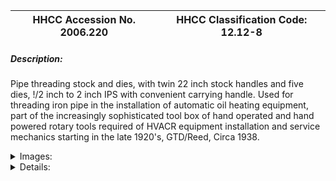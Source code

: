 | **HHCC Accession No. 2006.220** |**HHCC Classification Code:  12.12-8**|
| ----------- | ----------- |
##### Description:
Pipe threading stock and dies, with  twin 22 inch stock handles and five dies, !/2 inch to 2 inch IPS with convenient carrying handle. Used for threading iron pipe in the installation of automatic oil heating equipment,  part of the increasingly sophisticated tool box of hand operated and hand powered rotary tools required of HVACR equipment installation and service mechanics starting in the late 1920's,  GTD/Reed, Circa 1938.


<details>
	<summary>Images:</summary>
<div class="gallery gallery-wrapper--full" contenteditable="false" data-is-empty="false" data-translation="Add images" data-columns="6">
<figure class="gallery__item"><a href="#DOMAIN_NAME#gallery/12.12-8.jpg" data-size="1596x1181"><img src="#DOMAIN_NAME#gallery/12.12-8-thumbnail.jpg" alt=""></a></figure>
</div>
</details>


<details>
	<summary>Details:</summary>

##### Group:
12.12 Pressure Atomizing Oil Burner Equipment and Systems - Installation, Test and Repair

##### Make:
GTD, Reed, as noted

##### Manufacturer:
GTD, Green Field Mass., Reed Mfg Co. as noted

##### Model:
No 3

##### Serial No.:


##### Size:
53 inch long including stock handles x 5 inches x 4 inch, plus dies

##### Weight:
30 lbs.

##### Circa:
1938

##### Rating:
Exhibit, education, and research quality, illustrating the design and construction of pipe threading stock and dies employed by HVACR installation and repair mechanics in the early years of the industry in Canada

##### Patent Date/Number:
Pat. 1656596 [1928]
Pat 1655596 [1928]

##### Provenance:
From York County (York Region) Ontario, once a rich agricultural hinterlands, attracting early settlement in the last years of the 18th century. Located on the north slopes of the Oak Ridges Moraine, within 20 miles of Toronto, the County would also attract early ex-urban development, to be come a wealthy market place for the emerging household and consumer technologies of the early and mid 20th century. 

This artifact was discovered in the 1950's in the used stock of T. H. Oliver, Refrigeration and Electric Sales and Service, Aurora, Ontario, an early worker in the field of agricultural, industrial and consumer technology.

##### Type and Design:
Hand operated stock with removable 5 dies,  ' to 2 inches

##### Construction:
8 lb. GTD, Green Field, steel stock, in red, fitted for twin 1 inch pipe handles, 
' inch GTD, Green Field,  pipe die, No E 122, 14 NPT, R, with No 3, ' inch guide 
' inch pipe die, Reed Mfg Co. Erie P. A. , 14 NPT, 241, H., 3A, with No 3 ' inch guide   
1 ' inch pipe die, GTD, Green Field,  11 ' NPT, R, No H831, with No 3 1 ' inch guide 
1 ' inch pipe die, GTD, Green Field, Reed Mfg Co. Pat. 1656596 [1928], 11 ' NPT, R, No E 348, 3AP, with No 3, 1 ' inch guide
2 inch pipe die, Reed Mfg Co., Erie P.A., Pat 1655596 [1928],  No. 30, L, 744, No. 3AP ,with No 3, 2 inch guide

##### Material:


##### Special Features:


##### Accessories:


##### Capacities:


##### Performance Characteristics:


##### Operation:


##### Control and Regulation:


##### Targeted Market Segment:


##### Consumer Acceptance:


##### Merchandising:


##### Market Price:


##### Technological Significance:
This early 20th century, manual, pipe threading stock with dies tells many stories of its times and the changing techynology:
The evolution of a new genre of specialized hand  tools needed by HVACR installation and service people, starting in the early years of the 20th century
The miraculous advances in metallurgy, steels and materials manufacturing and machining techniques achieved  by the 1920's
The development of machine standards necessary, for example,  in standardising pipe and machine thread sizes and tolerances,
The craftsmanship, judgement, and arduous manual nature of much installation and repair work, involving steel pipe, and hand thread cutting, on-the-job.       

This tool would be representative of a class of similar hand powered and operated, specialized  tools of the period, developed by and for the new, technology-based service trades, starting in the late 1920's. It was a time well before the introduction of labour saving, motor powered, semi automated pipe threading equipment for field use b y HVACR mechanics. Such hand powered and operated equipment as shown here would be the precursors of much to come, heralding a period of industrial, social cultural and economic change [see below].

##### Industrial Significance:
This hand powered, arduous pipe threading tool of the 1920's would be a precursors of much to come. The era of the self powered [electric and pneumatic], self seeking, self regulating and thence fully automated hand tool was still close to half a century in the future for most HVACR field workers - represented, for example, by the electric motor driven, self starting and positioning, power pipe threader,  popularly available and affordable for much of the trade by the late 1950's . 
But paradoxically, with the evolution of self powered, self regulating and fully automated hand tools would come a significant shift in the skill and knowledge base of HVACR field workers. Many earlier hand skills would be lost, associated with the 'craftsmanship' of an earlier period, to be replaced with a focus on labour and time saving and needed economies in installation and service operations in order to reduce consumer costs maintain a competitive edge.       
The development of international machine and equipment standards was truly one of the wonders of the period. But, these are stories largely untold - except as evident in such equipment as shown here. A prerequisite to the development of thread cutting dies, for example,   was the standardization of pipe sizes, threads and allowable tolerances.  
Here a mixture of apparently interchangeable dies, by GTD and Reed make the point. Early machinery and supply company catalogues further suggest the remarkable degree of standardization that had been achieved in the period [see Reference 1].
But the pressure was on for the development of industry machine standards and practices, for the pending consumer market potential was seen to be immense and engineers, innovators and financiers of the period knew it. A substantial machine and tool industry would quickly evolve after W.W.II to support the HVACR installation and service industry. 
The home service trades grew rapidly during this pre W.W.II period and on into the 1950's, plumber, electrician, heating and refrigeration. The new, technology-based service trades brought with them a new, quite different breed of industrial service worker, mobile, entrepreneurial, and skilled in the new consumer technologies then available for the Canadian home.

##### Socio-economic Significance:


##### Socio-cultural Significance:
With the evolution of self powered, self seeking, self regulating and thence semi and fully automated hand tools, greatly accelerated by W.W.II developments, would come a significant shift in much of the Canada's socio-cultural infrastructure:
For example, the evolution of formal systems for vocational education and technical skill training in Canada [e.g., apprenticeship], would be required to support the technology-based service trades. The evolution of formal vocational skill and technical training in Canada would mirror a movement by then well established throughout much of the Western world [ See References 2 and 3] 
Following skill training experience in W.W.II, the mid 20th century would see the emergence of the fields of 'human factors', systems and the 'psychology of human learning', to help provide much needed understandings of conditions for the effective learning of sophisticated motor, cognitive and affective technical and trade skills. [See references  4 and 5]

##### Donor:
G. Leslie Oliver, The T. H. Oliver HVACR Collection

##### HHCC Storage Location:


##### Tracking:


##### Bibliographic References:
Machinery and Supplies, The A. R. Williams Machinery Company, Limited, Toronto, Cat No 48, undated. P. 316
'The Development of Education in Canada', C. E. Phillips, W. J. Gage and Company, Toronto, 1957
'The History of Manual and Industrial Education, Charles Bennett, Chas Bennett, Peoria, Ill., Vol.,Up to 1870; Vol.  II 1870 to 1917, 1926
For example, see 'Psychological Principles in Systems Development', Robert Gagne, Editor, Holt Rinehart and Winston, 1963
And 'Cybernetic Principles of Learning and Educational Design',  Smith and Smith, Holt, Rinehart and Winston, 1966.

##### Notes:


##### Related Reports:

</details>
